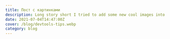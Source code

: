 ```yaml
---
title: Пост с картинками
description: Long story short I tried to add some new cool images into my code post. See what's happened.
date: 2021-07-04T14:47:00Z
cover: /blog/devtools-tips.webp
category: blog
---
```


<PostImage src="/blog/code-snapshot-1.png" caption="My super image" />
